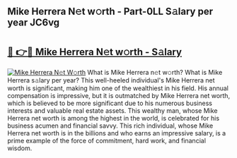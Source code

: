 ## Mike Herrera N𝚎t w𝚘rth - Part-0LL S𝚊lary per year JC6vg

# <h2><a href="http://gc1ei0.nevu.top/?p=Mike+Herrera">🔗 👉🔴 Mike Herrera N𝚎t w𝚘rth - S𝚊lary</a></h2>

[![Mike Herrera N𝚎t W𝚘rth](https://i.imgur.com/Oavwk0R.jpeg)](http://gc1ei0.nevu.top/?p=Mike+Herrera)
What is Mike Herrera n𝚎t w𝚘rth? What is Mike Herrera s𝚊lary per year?
This well-heeled individual's Mike Herrera net worth is significant, making him one of the wealthiest in his field. His annual compensation is impressive, but it is outmatched by Mike Herrera net worth, which is believed to be more significant due to his numerous business interests and valuable real estate assets. This wealthy man, whose Mike Herrera net worth is among the highest in the world, is celebrated for his business acumen and financial savvy. This rich individual, whose Mike Herrera net worth is in the billions and who earns an impressive salary, is a prime example of the force of commitment, hard work, and financial wisdom.
